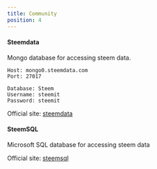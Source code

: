 ```yaml
---
title: Community
position: 4
---
```


#### Steemdata

Mongo database for accessing steem data. 

```
Host: mongo0.steemdata.com
Port: 27017

Database: Steem
Username: steemit
Password: steemit
```

Official site: [steemdata](http://www.steemsql.com/)


#### SteemSQL

Microsoft SQL database for accessing steem data

Official site: [steemsql](http://www.steemsql.com/)